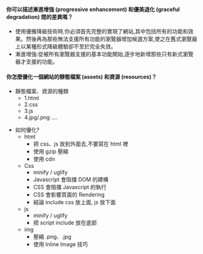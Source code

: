 #### 你可以描述漸進增強 (progressive enhancement) 和優美退化 (graceful degradation) 間的差異嗎？

-   使用優雅降級技術時,你必須首先完整的實現了網站,其中包括所有的功能和效果。然後再為那些無法支援所有功能的瀏覽器增加候選方案,使之在舊式瀏覽器上以某種形式降級體驗卻不至於完全失效。
-   漸進增強:從被所有瀏覽器支援的基本功能開始,逐步地新增那些只有新式瀏覽器才支援的功能。

#### 你怎麼優化一個網站的靜態檔案 (assets) 和資源 (resources)？

-   靜態檔案、資源的種類
    -   1.html
    -   2.css
    -   3.js
    -   4.jpg/.png ....

*   如何優化?
    -   html
        -   把 css、js 放到外面去,不要寫在 html 裡
        -   使用 gzip 壓縮
        -   使用 cdn
    -   Css
        -   minify / uglify
        -   Javascript 會阻擋 DOM 的建構
        -   CSS 會阻擋 Javascript 的執行
        -   CSS 會影響頁面的 Rendering
        -   結論 include css 放上面, js 放下面
    -   js
        -   minify / uglify
        -   把 script include 放在底部
    -   img
        -   壓縮 .png、.jpg
        -   使用 Inline Image 技巧
